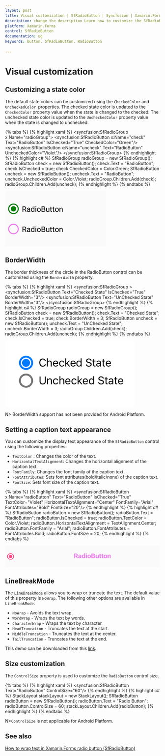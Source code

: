 ```yaml
---
layout: post
title: Visual customization | SfRadioButton | Syncfusion | Xamarin.Forms
description: change the description Learn how to customize the SfRadioButton CheckedColor, UncheckedColor, BorderWidth, and Text in Xamarin.Forms.
platform: Xamarin.Forms
control: SfRadioButton
documentation: ug 
keywords: button, SfRadioButton, RadioButton

---
```



# Visual customization

## Customizing a state color
The default state colors can be customized using the `CheckedColor` and `UncheckedColor `properties. The checked state color is updated to the `CheckedColor` property value when the state is changed to the checked. The unchecked state color is updated to the `UncheckedColor` property value when the state is changed to unchecked.

{% tabs %}
{% highlight xaml %}
<syncfusion:SfRadioGroup x:Name="radioGroup">
<syncfusion:SfRadioButton x:Name="check" Text="RadioButton" IsChecked="True" CheckedColor="Green"/>
<syncfusion:SfRadioButton x:Name="uncheck" Text="RadioButton" UncheckedColor="Violet"/>
</syncfusion:SfRadioGroup>
{% endhighlight %}
{% highlight c# %}
SfRadioGroup radioGroup = new SfRadioGroup();
SfRadioButton check = new SfRadioButton();
check.Text = "RadioButton";
check.IsChecked = true;
check.CheckedColor = Color.Green;
SfRadioButton uncheck = new SfRadioButton();
uncheck.Text = "RadioButton";
uncheck.UncheckedColor = Color.Violet;
radioGroup.Children.Add(check);
radioGroup.Children.Add(uncheck);
{% endhighlight %}
{% endtabs %}

![CheckedColor and UncheckedColor in RadioButton](Images/StateColor.png)

## BorderWidth
The border thickness of the circle in the RadioButton control can be customized using the `BorderWidth` property.  

{% tabs %}
{% highlight xaml %}
<syncfusion:SfRadioGroup >
<syncfusion:SfRadioButton Text="Checked State" IsChecked="True" BorderWidth="3"/>
<syncfusion:SfRadioButton Text="UnChecked State" BorderWidth="3"/>
</syncfusion:SfRadioGroup>
{% endhighlight %}
{% highlight c# %}
SfRadioGroup radioGroup = new SfRadioGroup();
SfRadioButton check = new SfRadioButton();
check.Text = "Checked State";
check.IsChecked = true;
check.BorderWidth = 3;
SfRadioButton uncheck = new SfRadioButton();
uncheck.Text = "UnChecked State";
uncheck.BorderWidth = 3;
radioGroup.Children.Add(check);
radioGroup.Children.Add(uncheck);
{% endhighlight %}
{% endtabs %}

![RadioButton BorderWidth](Images/BorderWidth.png)

N> BorderWidth support has not been provided for Android Platform.

## Setting a caption text appearance 

You can customize the display text appearance of the `SfRadioButton` control using the following properties:

* `TextColor` : Changes the color of the text.
* `HorizontalTextAlignment`: Changes the horizontal alignment of the caption text.
* `FontFamily`: Changes the font family of the caption text.
* `FontAttributes`: Sets font attributes(bold/italic/none) of the caption text.
* `FontSize`: Sets font size of the caption text.


{% tabs %}
{% highlight xaml %}
<syncfusion:SfRadioButton x:Name="radioButton" Text="RadioButton" IsChecked="True" TextColor="Violet" HorizontalTextAlignment="Center" FontFamily="Arial" FontAttributes="Bold" FontSize="20"/>
{% endhighlight %}
{% highlight c# %}
SfRadioButton radioButton = new SfRadioButton();
radioButton.Text = "RadioButton";
radioButton.IsChecked = true;
radioButton.TextColor = Color.Violet;
radioButton.HorizontalTextAlignment = TextAlignment.Center;
radioButton.FontFamily = "Arial";
radioButton.FontAttributes = FontAttributes.Bold;
radioButton.FontSize = 20;
{% endhighlight %}
{% endtabs %}

![RadioButton TextAppereance](Images/CaptionAppereance.png)

## LineBreakMode
The [`LineBreakMode`](https://help.syncfusion.com/cr/xamarin/Syncfusion.XForms.Buttons.ToggleButton.html#Syncfusion_XForms_Buttons_ToggleButton_LineBreakMode) allows you to wrap or truncate the text. The default value of this property is `NoWrap`. The following other options are available in `LineBreakMode`:

 * `NoWrap` - Avoids the text wrap. 
 * `WordWrap` - Wraps the text by words.
 * `CharacterWrap` - Wraps the text by character.
 * `HeadTruncation` - Truncates the text at the start.
 * `MiddleTruncation` - Truncates the text at the center.
 * `TailTruncation` - Truncates the text at the end.

This demo can be downloaded from this [link](http://www.syncfusion.com/downloads/support/directtrac/general/ze/RadioButton_VisualCustomization1644131704).

## Size customization

The `ControlSize` property is used to customize the `RadioButton` control size. 

{% tabs %}
{% highlight xaml %}
<StackLayout>
    <syncfusion:SfRadioButton Text="RadioButton" ControlSize="60"/>
</StackLayout>
{% endhighlight %}
{% highlight c# %}
StackLayout stackLayout = new StackLayout();
SfRadioButton radioButton = new SfRadioButton();
radioButton.Text = "Radio Button";
radioButton.ControlSize = 60;
stackLayout.Children.Add(radioButton);
{% endhighlight %}
{% endtabs %}

N>`ControlSize` is not applicable for Android Platform.

## See also

[How to wrap text in Xamarin.Forms radio button (SfRadioButton)](https://www.syncfusion.com/kb/11871/how-to-wrap-text-in-xamarin-forms-radiobutton)

